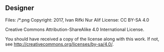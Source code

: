 ## Designer
Files: /*.png
Copyright: 2017, Ivan Rifki Nur Alif
License: CC BY-SA 4.0

Creative Commons Attribution-ShareAlike 4.0 International License.

You should have received a copy of the license along with this
work. If not, see <http://creativecommons.org/licenses/by-sa/4.0/>.

